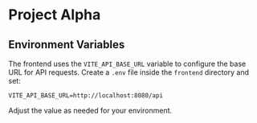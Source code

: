 # Project Alpha

## Environment Variables

The frontend uses the `VITE_API_BASE_URL` variable to configure the base URL for API requests. Create a `.env` file inside the `frontend` directory and set:

```
VITE_API_BASE_URL=http://localhost:8080/api
```

Adjust the value as needed for your environment.

